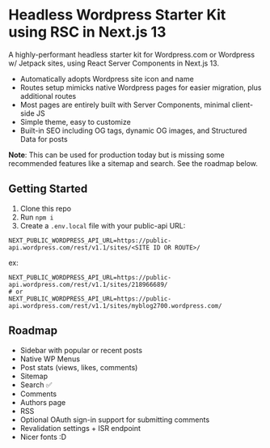 # Headless Wordpress Starter Kit using RSC in Next.js 13

A highly-performant headless starter kit for Wordpress.com or Wordpress w/ Jetpack sites, using React Server Components in Next.js 13.

- Automatically adopts Wordpress site icon and name
- Routes setup mimicks native Wordpress pages for easier migration, plus additional routes
- Most pages are entirely built with Server Components, minimal client-side JS
- Simple theme, easy to customize
- Built-in SEO including OG tags, dynamic OG images, and Structured Data for posts

**Note**: This can be used for production today but is missing some recommended features like a sitemap and search. See the roadmap below.

## Getting Started

1. Clone this repo
2. Run `npm i`
3. Create a `.env.local` file with your public-api URL:

```
NEXT_PUBLIC_WORDPRESS_API_URL=https://public-api.wordpress.com/rest/v1.1/sites/<SITE ID OR ROUTE>/
```

ex:
```
NEXT_PUBLIC_WORDPRESS_API_URL=https://public-api.wordpress.com/rest/v1.1/sites/218966689/
# or
NEXT_PUBLIC_WORDPRESS_API_URL=https://public-api.wordpress.com/rest/v1.1/sites/myblog2700.wordpress.com/
```

## Roadmap

- Sidebar with popular or recent posts
- Native WP Menus
- Post stats (views, likes, comments)
- Sitemap
- Search ✅
- Comments
- Authors page
- RSS
- Optional OAuth sign-in support for submitting comments
- Revalidation settings + ISR endpoint
- Nicer fonts :D
